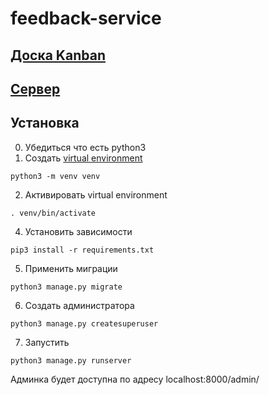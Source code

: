 # feedback-service

## [Доска Kanban](https://github.com/5000factorial/feedback-service/projects/1)
## [Сервер](https://feedback-service-spbu.herokuapp.com)

## Установка
0. Убедиться что есть python3
1. Создать [virtual environment](https://docs.python.org/3/library/venv.html)
```
python3 -m venv venv
```
2. Активировать virtual environment
```
. venv/bin/activate
```
4. Установить зависимости
```
pip3 install -r requirements.txt
```
5. Применить миграции
```
python3 manage.py migrate
```
6. Создать администратора
```
python3 manage.py createsuperuser
```
7. Запустить
```
python3 manage.py runserver
```

Админка будет доступна по адресу localhost:8000/admin/